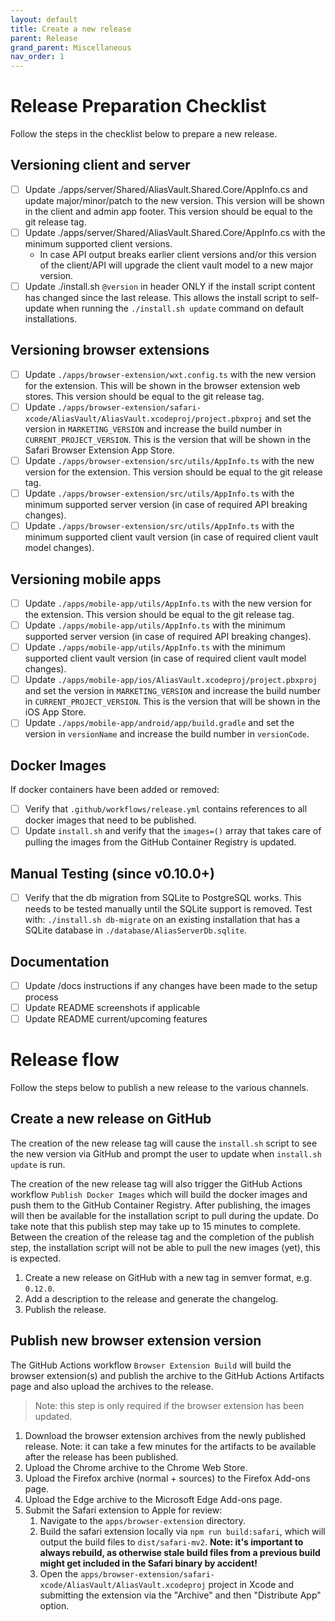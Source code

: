 ```yaml
---
layout: default
title: Create a new release
parent: Release
grand_parent: Miscellaneous
nav_order: 1
---
```


# Release Preparation Checklist
Follow the steps in the checklist below to prepare a new release.

## Versioning client and server
- [ ] Update ./apps/server/Shared/AliasVault.Shared.Core/AppInfo.cs and update major/minor/patch to the new version. This version will be shown in the client and admin app footer. This version should be equal to the git release tag.
- [ ] Update ./apps/server/Shared/AliasVault.Shared.Core/AppInfo.cs with the minimum supported client versions.
    - In case API output breaks earlier client versions and/or this version of the client/API will upgrade the client vault model to a new major version.
- [ ] Update ./install.sh `@version` in header ONLY if the install script content has changed since the last release. This allows the install script to self-update when running the `./install.sh update` command on default installations.

## Versioning browser extensions
- [ ] Update `./apps/browser-extension/wxt.config.ts` with the new version for the extension. This will be shown in the browser extension web stores. This version should be equal to the git release tag.
- [ ] Update `./apps/browser-extension/safari-xcode/AliasVault/AliasVault.xcodeproj/project.pbxproj` and set the version in `MARKETING_VERSION` and increase the build number in `CURRENT_PROJECT_VERSION`. This is the version that will be shown in the Safari Browser Extension App Store.
- [ ] Update `./apps/browser-extension/src/utils/AppInfo.ts` with the new version for the extension. This version should be equal to the git release tag.
- [ ] Update `./apps/browser-extension/src/utils/AppInfo.ts` with the minimum supported server version (in case of required API breaking changes).
- [ ] Update `./apps/browser-extension/src/utils/AppInfo.ts` with the minimum supported client vault version (in case of required client vault model changes).

## Versioning mobile apps
- [ ] Update `./apps/mobile-app/utils/AppInfo.ts` with the new version for the extension. This version should be equal to the git release tag.
- [ ] Update `./apps/mobile-app/utils/AppInfo.ts` with the minimum supported server version (in case of required API breaking changes).
- [ ] Update `./apps/mobile-app/utils/AppInfo.ts` with the minimum supported client vault version (in case of required client vault model changes).
- [ ] Update `./apps/mobile-app/ios/AliasVault.xcodeproj/project.pbxproj` and set the version in `MARKETING_VERSION` and increase the build number in `CURRENT_PROJECT_VERSION`. This is the version that will be shown in the iOS App Store.
- [ ] Update `./apps/mobile-app/android/app/build.gradle` and set the version in `versionName` and increase the build number in `versionCode`.

## Docker Images
If docker containers have been added or removed:
- [ ] Verify that `.github/workflows/release.yml` contains references to all docker images that need to be published.
- [ ] Update `install.sh` and verify that the `images=()` array that takes care of pulling the images from the GitHub Container Registry is updated.

## Manual Testing (since v0.10.0+)
- [ ] Verify that the db migration from SQLite to PostgreSQL works. This needs to be tested manually until the SQLite support is removed. Test with: `./install.sh db-migrate` on an existing installation that has a SQLite database in `./database/AliasServerDb.sqlite`.

## Documentation
- [ ] Update /docs instructions if any changes have been made to the setup process
- [ ] Update README screenshots if applicable
- [ ] Update README current/upcoming features

# Release flow
Follow the steps below to publish a new release to the various channels.

## Create a new release on GitHub
The creation of the new release tag will cause the `install.sh` script to see the new version via GitHub and prompt the user to update when `install.sh update` is run.

The creation of the new release tag will also trigger the GitHub Actions workflow `Publish Docker Images` which will build the docker images and push them to the GitHub Container Registry. After publishing, the images will then be available for the installation script to pull during the update. Do take note that this publish step may take up to 15 minutes to complete. Between the creation of the release tag and the completion of the publish step, the installation script will not be able to pull the new images (yet), this is expected.

1. Create a new release on GitHub with a new tag in semver format, e.g. `0.12.0`.
2. Add a description to the release and generate the changelog.
3. Publish the release.

## Publish new browser extension version
The GitHub Actions workflow `Browser Extension Build` will build the browser extension(s) and publish the archive to the GitHub Actions Artifacts page and also upload the archives to the release.

> Note: this step is only required if the browser extension has been updated.

1. Download the browser extension archives from the newly published release. Note: it can take a few minutes for the artifacts to be available after the release has been published.
2. Upload the Chrome archive to the Chrome Web Store.
3. Upload the Firefox archive (normal + sources) to the Firefox Add-ons page.
4. Upload the Edge archive to the Microsoft Edge Add-ons page.
5. Submit the Safari extension to Apple for review:
    1. Navigate to the `apps/browser-extension` directory.
    2. Build the safari extension locally via `npm run build:safari`, which will output the build files to `dist/safari-mv2`. **Note: it's important to always rebuild, as otherwise stale build files from a previous build might get included in the Safari binary by accident!**
    3. Open the `apps/browser-extension/safari-xcode/AliasVault/AliasVault.xcodeproj` project in Xcode and submitting the extension via the "Archive" and then "Distribute App" option.